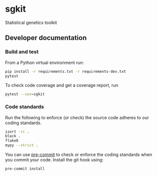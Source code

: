 # sgkit
Statistical genetics toolkit

## Developer documentation

### Build and test

From a Python virtual environment run:

```bash
pip install -r requirements.txt -r requirements-dev.txt
pytest
```

To check code coverage and get a coverage report, run

```bash
pytest --cov=sgkit
```

### Code standards

Run the following to enforce (or check) the source code adheres to our coding standards.

```bash
isort -rc .
black .
flake8
mypy --strict .
```

You can use [pre-commit](https://pre-commit.com/) to check or enforce the coding standards when you commit your code. Install the git hook using:

```bash
pre-commit install
```
